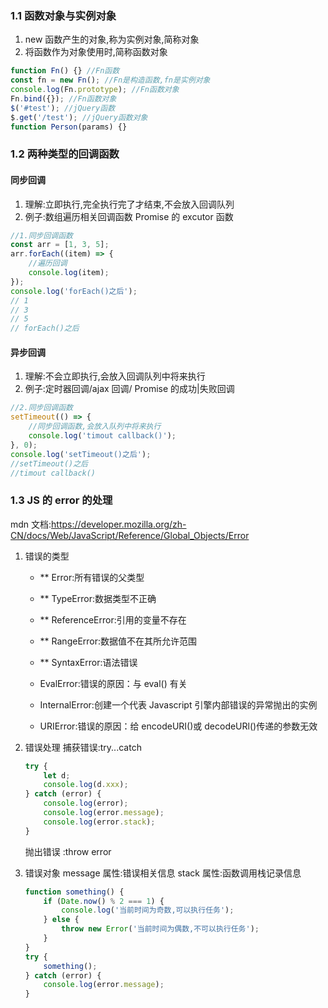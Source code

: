 ### 1.1 函数对象与实例对象

1.  new 函数产生的对象,称为实例对象,简称对象
2.  将函数作为对象使用时,简称函数对象

```javascript
function Fn() {} //Fn函数
const fn = new Fn(); //Fn是构造函数,fn是实例对象
console.log(Fn.prototype); //Fn函数对象
Fn.bind({}); //Fn函数对象
$('#test'); //jQuery函数
$.get('/test'); //jQuery函数对象
function Person(params) {}
```

### 1.2 两种类型的回调函数

#### 同步回调

1. 理解:立即执行,完全执行完了才结束,不会放入回调队列
2. 例子:数组遍历相关回调函数 Promise 的 excutor 函数

```javascript
//1.同步回调函数
const arr = [1, 3, 5];
arr.forEach((item) => {
    //遍历回调
    console.log(item);
});
console.log('forEach()之后');
// 1
// 3
// 5
// forEach()之后
```

#### 异步回调

1. 理解:不会立即执行,会放入回调队列中将来执行
2. 例子:定时器回调/ajax 回调/ Promise 的成功|失败回调

```javascript
//2.同步回调函数
setTimeout(() => {
    //同步回调函数,会放入队列中将来执行
    console.log('timout callback()');
}, 0);
console.log('setTimeout()之后');
//setTimeout()之后
//timout callback()
```

### 1.3 JS 的 error 的处理

mdn 文档:https://developer.mozilla.org/zh-CN/docs/Web/JavaScript/Reference/Global_Objects/Error

1.  错误的类型

    -   \*\* Error:所有错误的父类型
    -   \*\* TypeError:数据类型不正确
    -   \*\* ReferenceError:引用的变量不存在
    -   \*\* RangeError:数据值不在其所允许范围
    -   \*\* SyntaxError:语法错误

    -   EvalError:错误的原因：与 eval() 有关
    -   InternalError:创建一个代表 Javascript 引擎内部错误的异常抛出的实例
    -   URIError:错误的原因：给 encodeURI()或 decodeURl()传递的参数无效

2.  错误处理
    捕获错误:try...catch

    ```javascript
    try {
        let d;
        console.log(d.xxx);
    } catch (error) {
        console.log(error);
        console.log(error.message);
        console.log(error.stack);
    }
    ```

    抛出错误 :throw error

3.  错误对象
    message 属性:错误相关信息
    stack 属性:函数调用栈记录信息

    ```javascript
    function something() {
        if (Date.now() % 2 === 1) {
            console.log('当前时间为奇数,可以执行任务');
        } else {
            throw new Error('当前时间为偶数,不可以执行任务');
        }
    }
    try {
        something();
    } catch (error) {
        console.log(error.message);
    }
    ```
